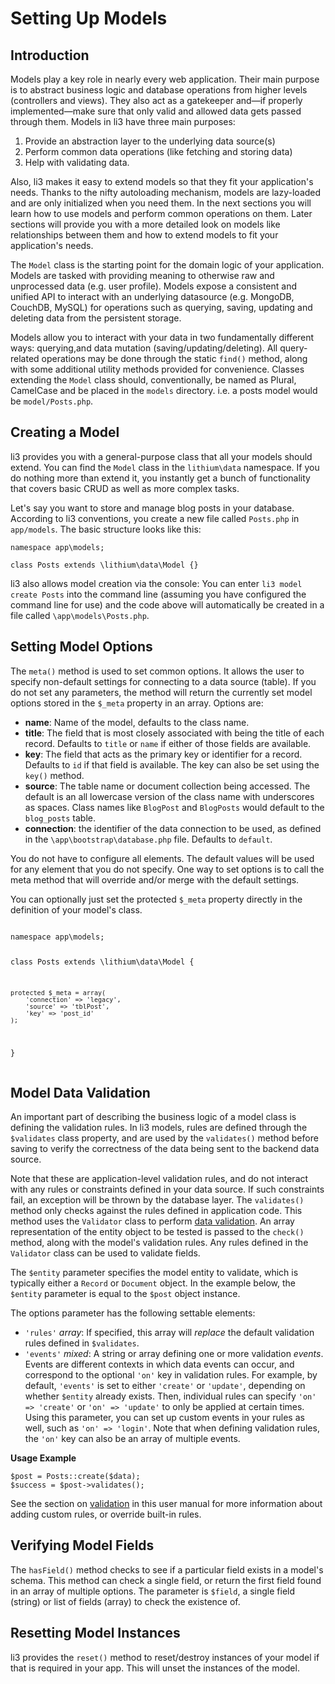 # Setting Up Models

## Introduction
Models play a key role in nearly every web application. Their main purpose is to abstract business logic and database operations from higher levels (controllers and views). They also act as a gatekeeper and—if properly implemented—make sure that only valid and allowed data gets passed through them. Models in li3 have three main purposes:

 1. Provide an abstraction layer to the underlying data source(s)
 2. Perform common data operations (like fetching and storing data)
 3. Help with validating data.

Also, li3 makes it easy to extend models so that they fit your application's needs. Thanks to the nifty autoloading mechanism, models are lazy-loaded and are only initialized when you need them. In the next sections you will learn how to use models and perform common operations on them. Later sections will provide you with a more detailed look on models like relationships between them and how to extend models to fit your application's needs.

The `Model` class is the starting point for the domain logic of your application.  Models are tasked with providing meaning to otherwise raw and unprocessed data (e.g. user profile).  Models expose a consistent and unified API to interact with an underlying datasource (e.g. MongoDB, CouchDB, MySQL) for operations such as querying, saving, updating and deleting data from the persistent storage.

Models allow you to interact with your data in two fundamentally different ways: querying,and data mutation (saving/updating/deleting). All query-related operations may be done through the static `find()` method, along with some additional utility methods provided for convenience. Classes extending the `Model` class should, conventionally, be named as Plural, CamelCase and be placed in the `models` directory. i.e. a posts model would be `model/Posts.php`.

## Creating a Model
li3 provides you with a general-purpose class that all your models should extend. You can find the `Model` class in the `lithium\data` namespace. If you do nothing more than extend it, you instantly get a bunch of functionality that covers basic CRUD as well as more complex tasks.

Let's say you want to store and manage blog posts in your database. According to li3 conventions, you create a new file called `Posts.php` in `app/models`. The basic structure looks like this:

```
namespace app\models;

class Posts extends \lithium\data\Model {}
```

<div class="note note-hint">
	li3 also allows model creation via the console:  You can enter <code>li3 model create Posts</code> into the command line (assuming you have configured the command line for use) and the code above will automatically be created in a file called <code>\app\models\Posts.php</code>.
</div>

## Setting Model Options

The `meta()` method is used to set common options.  It allows the user to specify non-default settings for connecting to a data source (table).  If you do not set any parameters, the method will return the currently set model options stored in the `$_meta` property in an array. Options are:

* **name**: Name of the model, defaults to the class name.
* **title**: The field that is most closely associated with being the title of each record.  Defaults to `title` or `name` if either of those fields are available.
* **key**: The field that acts as the primary key or identifier for a record.  Defaults to `id` if that field is available.  The key can also be set using the `key()` method.
* **source**: The table name or document collection being accessed.  The default is an all lowercase version of the class name with underscores as spaces. Class names like `BlogPost` and `BlogPosts` would default to the `blog_posts` table.
* **connection**: the identifier of the data connection to be used, as defined in the `\app\bootstrap\database.php` file.   Defaults to `default`.

You do not have to configure all elements.  The default values will be used for any element that you do not specify.  One way to set options is to call the meta method that will override and/or merge with the default settings.

<div class="note note-hint">
	You can optionally just set the protected <code>$_meta</code> property directly in the definition of your model's class.
<pre><code class="php">
namespace app\models;

class Posts extends \lithium\data\Model {

	protected $_meta = array(
		'connection' => 'legacy',
		'source' => 'tblPost',
		'key' => 'post_id'
	);
}
</code></pre>
</div>

## Model Data Validation

An important part of describing the business logic of a model class is defining the validation rules. In li3 models, rules are defined through the `$validates` class property, and are used by the `validates()` method before saving to verify the correctness of the data being sent to the backend data source.

Note that these are application-level validation rules, and do not interact with any rules or constraints defined in your data source. If such constraints fail,  an exception will be thrown by the database layer. The `validates()` method only checks against the rules defined in application code.  This method uses the `Validator` class to perform [data validation](validation.md). An array representation of the entity object to be tested is passed to the `check()` method, along with the model's validation rules. Any rules defined in the `Validator` class can be used to validate fields.

The `$entity` parameter specifies the model entity to validate, which is typically either a `Record` or `Document` object. In the  example below, the `$entity` parameter is equal to the `$post` object instance.

The options parameter has the following settable elements:

* `'rules'` _array_: If specified, this array will _replace_ the default validation rules defined in `$validates`.
* `'events'` _mixed_: A string or array defining one or more validation _events_. Events are different contexts in which data events can occur, and correspond to the optional `'on'` key in validation rules. For example, by default, `'events'` is set to either `'create'` or `'update'`, depending on whether `$entity` already exists. Then, individual rules can specify `'on' => 'create'` or `'on' => 'update'` to only be applied at certain times. Using this parameter, you can set up custom events in your rules as well, such as `'on' => 'login'`. Note that when defining validation rules, the `'on'` key can also be an array of multiple events.

**Usage Example**

```
$post = Posts::create($data);
$success = $post->validates();
```

<div class="note note-hint">
	 See the section on <a href="validation.md">validation</a> in this user manual for more information about adding custom rules, or override built-in rules.
</div>


## Verifying Model Fields

The `hasField()` method checks to see if a particular field exists in a model's schema. This method can check a single field, or return the first field found in an array of multiple options.  The parameter is `$field`, a single field (string) or list of fields (array) to check the existence of.

## Resetting Model Instances

li3 provides the `reset()` method to reset/destroy instances of your model if that is required in your app.  This will unset the instances of the model.
